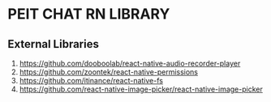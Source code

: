# PEIT CHAT RN LIBRARY
## External Libraries
1. https://github.com/dooboolab/react-native-audio-recorder-player
2. https://github.com/zoontek/react-native-permissions
3. https://github.com/itinance/react-native-fs
4. https://github.com/react-native-image-picker/react-native-image-picker
